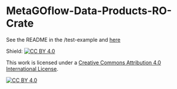 # MetaGOflow-Data-Products-RO-Crate

See the README in the /test-example and [here](https://docs.google.com/document/d/1NPkpZO9JF6rTwf4ZpnaWMBLEFiKN4mbYxX5YSNTuQY8/edit#)


Shield: [![CC BY 4.0][cc-by-shield]][cc-by]

This work is licensed under a
[Creative Commons Attribution 4.0 International License][cc-by].

[![CC BY 4.0][cc-by-image]][cc-by]

[cc-by]: http://creativecommons.org/licenses/by/4.0/
[cc-by-image]: https://i.creativecommons.org/l/by/4.0/88x31.png
[cc-by-shield]: https://img.shields.io/badge/License-CC%20BY%204.0-lightgrey.svg
